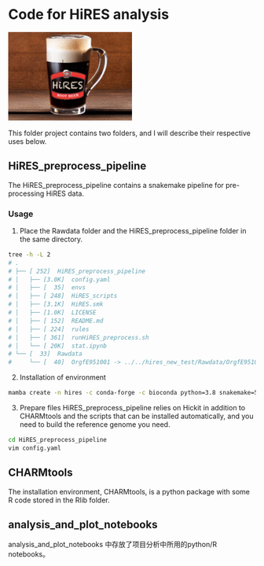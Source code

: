 # Code for HiRES analysis

<img src="label.png" width="50%" height="50%">

This folder project contains two folders, and I will describe their respective uses below.


## HiRES_preprocess_pipeline

The HiRES_preprocess_pipeline contains a snakemake pipeline for pre-processing HiRES data.

### Usage
1. Place the Rawdata folder and the HiRES_preprocess_pipeline folder in the same directory.
```bash
tree -h -L 2
# .
# ├── [ 252]  HiRES_preprocess_pipeline
# │   ├── [3.0K]  config.yaml
# │   ├── [  35]  envs
# │   ├── [ 248]  HiRES_scripts
# │   ├── [3.1K]  HiRES.smk
# │   ├── [1.0K]  LICENSE
# │   ├── [ 152]  README.md
# │   ├── [ 224]  rules
# │   ├── [ 361]  runHiRES_preprocess.sh
# │   └── [ 20K]  stat.ipynb
# └── [  33]  Rawdata
#     └── [  40]  OrgfE951001 -> ../../hires_new_test/Rawdata/OrgfE951001
```
2. Installation of environment
```bash
mamba create -n hires -c conda-forge -c bioconda python=3.8 snakemake=5.20.1 
```
3. Prepare files
HiRES_preprocess_pipeline relies on Hickit in addition to CHARMtools and the scripts that can be installed automatically, and you need to build the reference genome you need.
```bash
cd HiRES_preprocess_pipeline
vim config.yaml
```


## CHARMtools
The installation environment, CHARMtools, is a python package with some R code stored in the Rlib folder.

## analysis_and_plot_notebooks
analysis_and_plot_notebooks 中存放了项目分析中所用的python/R notebooks。